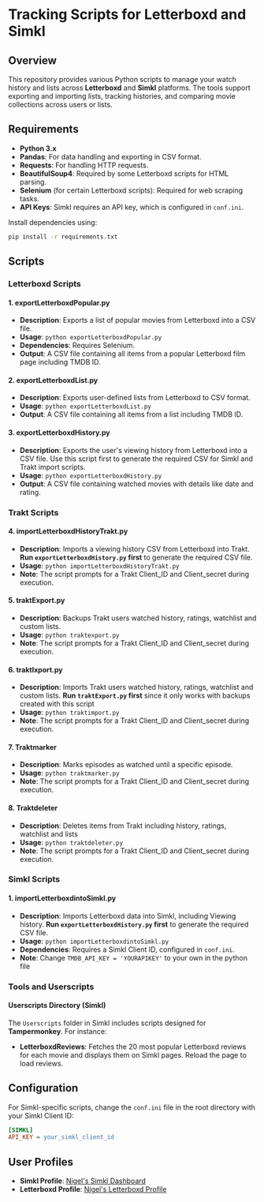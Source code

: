
# Tracking Scripts for Letterboxd and Simkl

## Overview

This repository provides various Python scripts to manage your watch history and lists across **Letterboxd** and **Simkl** platforms. The tools support exporting and importing lists, tracking histories, and comparing movie collections across users or lists.

## Requirements

- **Python 3.x**
- **Pandas**: For data handling and exporting in CSV format.
- **Requests**: For handling HTTP requests.
- **BeautifulSoup4**: Required by some Letterboxd scripts for HTML parsing.
- **Selenium** (for certain Letterboxd scripts): Required for web scraping tasks.
- **API Keys**: Simkl requires an API key, which is configured in `conf.ini`.

Install dependencies using:
```bash
pip install -r requirements.txt
```

## Scripts

### Letterboxd Scripts

#### 1. exportLetterboxdPopular.py
- **Description**: Exports a list of popular movies from Letterboxd into a CSV file.
- **Usage**: `python exportLetterboxdPopular.py`
- **Dependencies**: Requires Selenium.
- **Output**: A CSV file containing all items from a popular Letterboxd film page including TMDB ID.

#### 2. exportLetterboxdList.py
- **Description**: Exports user-defined lists from Letterboxd to CSV format.
- **Usage**: `python exportLetterboxdList.py`
- **Output**: A CSV file containing all items from a list including TMDB ID.

#### 3. exportLetterboxdHistory.py
- **Description**: Exports the user's viewing history from Letterboxd into a CSV file. Use this script first to generate the required CSV for Simkl and Trakt import scripts.
- **Usage**: `python exportLetterboxdHistory.py`
- **Output**: A CSV file containing watched movies with details like date and rating.

### Trakt Scripts

#### 4. importLetterboxdHistoryTrakt.py
- **Description**: Imports a viewing history CSV from Letterboxd into Trakt. **Run `exportLetterboxdHistory.py` first** to generate the required CSV file.
- **Usage**: `python importLetterboxdHistoryTrakt.py`
- **Note**: The script prompts for a Trakt Client_ID and Client_secret during execution.

#### 5. traktExport.py
- **Description**: Backups Trakt users watched history, ratings, watchlist and custom lists.
- **Usage**: `python traktexport.py`
- **Note**: The script prompts for a Trakt Client_ID and Client_secret during execution.

#### 6. traktIxport.py
- **Description**: Imports Trakt users watched history, ratings, watchlist and custom lists. **Run `traktExport.py` first** since it only works with backups created with this script
- **Usage**: `python traktimport.py`
- **Note**: The script prompts for a Trakt Client_ID and Client_secret during execution.

#### 7. Traktmarker
- **Description**: Marks episodes as watched until a specific episode.
- **Usage**: `python traktmarker.py`
- **Note**: The script prompts for a Trakt Client_ID and Client_secret during execution.

#### 8. Traktdeleter
- **Description**: Deletes items from Trakt including history, ratings, watchlist and lists
- **Usage**: `python traktdeleter.py`
- **Note**: The script prompts for a Trakt Client_ID and Client_secret during execution.

### Simkl Scripts

#### 1. importLetterboxdintoSimkl.py
- **Description**: Imports Letterboxd data into Simkl, including Viewing history. **Run `exportLetterboxdHistory.py` first** to generate the required CSV file.
- **Usage**: `python importLetterboxdintoSimkl.py`
- **Dependencies**: Requires a Simkl Client ID, configured in `conf.ini`.
- **Note**: Change  `TMDB_API_KEY = 'YOURAPIKEY'` to your own in the python file

### Tools and Userscripts

#### Userscripts Directory (Simkl)
The `Userscripts` folder in Simkl includes scripts designed for **Tampermonkey**. For instance:
- **LetterboxdReviews**: Fetches the 20 most popular Letterboxd reviews for each movie and displays them on Simkl pages. Reload the page to load reviews.

## Configuration

For Simkl-specific scripts, change the `conf.ini` file in the root directory with your Simkl Client ID:

```ini
[SIMKL]
API_KEY = your_simkl_client_id
```

## User Profiles

- **Simkl Profile**: [Nigel's Simkl Dashboard](https://simkl.com/7088737/dashboard/)
- **Letterboxd Profile**: [Nigel's Letterboxd Profile](https://letterboxd.com/Ghostlyface/)
